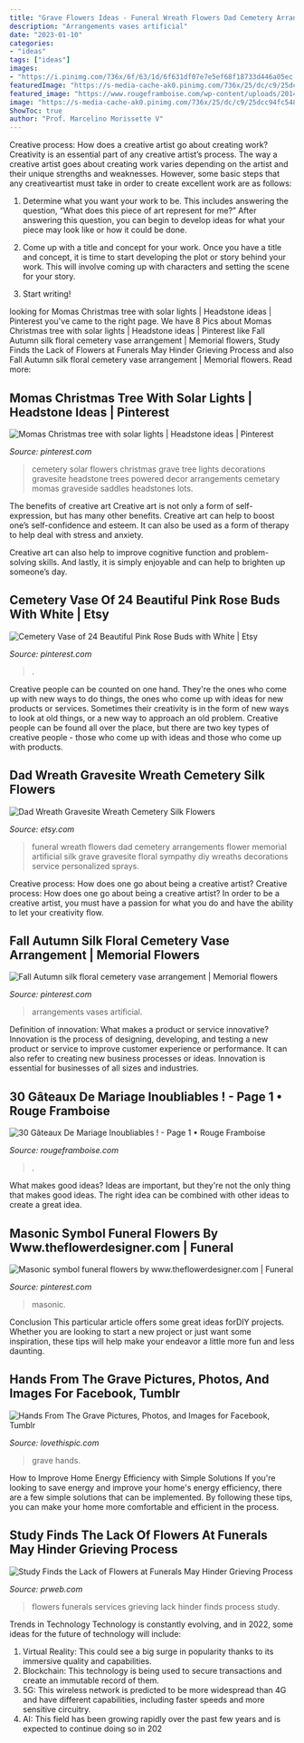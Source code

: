 ```yaml
---
title: "Grave Flowers Ideas - Funeral Wreath Flowers Dad Cemetery Arrangements Flower Memorial Artificial Silk Grave Gravesite Floral Sympathy Diy Wreaths Decorations Service Personalized Sprays"
description: "Arrangements vases artificial"
date: "2023-01-10"
categories:
- "ideas"
tags: ["ideas"]
images:
- "https://i.pinimg.com/736x/6f/63/1d/6f631df07e7e5ef68f18733d446a05ec.jpg"
featuredImage: "https://s-media-cache-ak0.pinimg.com/736x/25/dc/c9/25dcc94fc5482b3f7a2182bf3e9a113f.jpg"
featured_image: "https://www.rougeframboise.com/wp-content/uploads/2014/08/30-gateaux-de-mariage-inoubliables-24.jpg"
image: "https://s-media-cache-ak0.pinimg.com/736x/25/dc/c9/25dcc94fc5482b3f7a2182bf3e9a113f.jpg"
ShowToc: true
author: "Prof. Marcelino Morissette V"
---
```



Creative process: How does a creative artist go about creating work?
Creativity is an essential part of any creative artist’s process. The way a creative artist goes about creating work varies depending on the artist and their unique strengths and weaknesses. However, some basic steps that any creativeartist must take in order to create excellent work are as follows:
1. Determine what you want your work to be. This includes answering the question, “What does this piece of art represent for me?” After answering this question, you can begin to develop ideas for what your piece may look like or how it could be done.

2. Come up with a title and concept for your work. Once you have a title and concept, it is time to start developing the plot or story behind your work. This will involve coming up with characters and setting the scene for your story.

3. Start writing!

	

		
looking for Momas Christmas tree with solar lights | Headstone ideas | Pinterest you've came to the right page. We have 8 Pics about Momas Christmas tree with solar lights | Headstone ideas | Pinterest like Fall Autumn silk floral cemetery vase arrangement | Memorial flowers, Study Finds the Lack of Flowers at Funerals May Hinder Grieving Process and also Fall Autumn silk floral cemetery vase arrangement | Memorial flowers. Read more:
		
    
## Momas Christmas Tree With Solar Lights | Headstone Ideas | Pinterest

<img loading=lazy src="https://s-media-cache-ak0.pinimg.com/736x/25/dc/c9/25dcc94fc5482b3f7a2182bf3e9a113f.jpg" onerror="this.onerror=null;this.src='https://tse4.mm.bing.net/th?id=OIP.pmpKPYCQ5JZTWwpGHioPJQHaJ4&amp;pid=15.1';" alt="Momas Christmas tree with solar lights | Headstone ideas | Pinterest">

_Source: pinterest.com_

>cemetery solar flowers christmas grave tree lights decorations gravesite headstone trees powered decor arrangements cemetary momas graveside saddles headstones lots. 

	

The benefits of creative art
Creative art is not only a form of self-expression, but has many other benefits.
Creative art can help to boost one’s self-confidence and esteem. It can also be used as a form of therapy to help deal with stress and anxiety.

Creative art can also help to improve cognitive function and problem-solving skills. And lastly, it is simply enjoyable and can help to brighten up someone’s day.

    
## Cemetery Vase Of 24 Beautiful Pink Rose Buds With White | Etsy

<img loading=lazy src="https://i.pinimg.com/736x/27/75/f4/2775f4b794e02e94f85d2779855af5a7.jpg" onerror="this.onerror=null;this.src='https://tse1.mm.bing.net/th?id=OIP.ibv7J1iWUrjVgjBbxwGrIQHaNK&amp;pid=15.1';" alt="Cemetery Vase of 24 Beautiful Pink Rose Buds with White | Etsy">

_Source: pinterest.com_

>. 

	

Creative people can be counted on one hand. They're the ones who come up with new ways to do things, the ones who come up with ideas for new products or services. Sometimes their creativity is in the form of new ways to look at old things, or a new way to approach an old problem. Creative people can be found all over the place, but there are two key types of creative people - those who come up with ideas and those who come up with products.

    
## Dad Wreath Gravesite Wreath Cemetery Silk Flowers

<img loading=lazy src="https://img1.etsystatic.com/009/1/6481879/il_570xN.441715361_p2qz.jpg" onerror="this.onerror=null;this.src='https://tse2.mm.bing.net/th?id=OIP.dmuxo0RLq49HCyCPO2y2kQHaJ4&amp;pid=15.1';" alt="Dad Wreath Gravesite Wreath Cemetery Silk Flowers">

_Source: etsy.com_

>funeral wreath flowers dad cemetery arrangements flower memorial artificial silk grave gravesite floral sympathy diy wreaths decorations service personalized sprays. 

	

Creative process: How does one go about being a creative artist?
Creative process: How does one go about being a creative artist?
In order to be a creative artist, you must have a passion for what you do and have the ability to let your creativity flow.

    
## Fall Autumn Silk Floral Cemetery Vase Arrangement | Memorial Flowers

<img loading=lazy src="https://i.pinimg.com/736x/6f/63/1d/6f631df07e7e5ef68f18733d446a05ec.jpg" onerror="this.onerror=null;this.src='https://tse4.mm.bing.net/th?id=OIP.rQ15yZyC2w71eaAbvGv98wHaJ3&amp;pid=15.1';" alt="Fall Autumn silk floral cemetery vase arrangement | Memorial flowers">

_Source: pinterest.com_

>arrangements vases artificial. 

	

Definition of innovation: What makes a product or service innovative?
Innovation is the process of designing, developing, and testing a new product or service to improve customer experience or performance. It can also refer to creating new business processes or ideas. Innovation is essential for businesses of all sizes and industries.

    
## 30 Gâteaux De Mariage Inoubliables ! - Page 1 • Rouge Framboise

<img loading=lazy src="https://www.rougeframboise.com/wp-content/uploads/2014/08/30-gateaux-de-mariage-inoubliables-24.jpg" onerror="this.onerror=null;this.src='https://tse1.mm.bing.net/th?id=OIP.IPDhBeDIBDX3cJQj_WN9_wHaK0&amp;pid=15.1';" alt="30 Gâteaux De Mariage Inoubliables ! - Page 1 • Rouge Framboise">

_Source: rougeframboise.com_

>. 

	

What makes good ideas?
Ideas are important, but they're not the only thing that makes good ideas. The right idea can be combined with other ideas to create a great idea.

    
## Masonic Symbol Funeral Flowers By Www.theflowerdesigner.com | Funeral

<img loading=lazy src="https://i.pinimg.com/736x/19/c7/37/19c737435ef7cfbe425c98af90a306e7.jpg" onerror="this.onerror=null;this.src='https://tse1.mm.bing.net/th?id=OIP.LD1E8L1fpKEsDvFejSeV-wHaLT&amp;pid=15.1';" alt="Masonic symbol funeral flowers by www.theflowerdesigner.com | Funeral">

_Source: pinterest.com_

>masonic. 

	

Conclusion
This particular article offers some great ideas forDIY projects. Whether you are looking to start a new project or just want some inspiration, these tips will help make your endeavor a little more fun and less daunting.

    
## Hands From The Grave Pictures, Photos, And Images For Facebook, Tumblr

<img loading=lazy src="http://www.lovethispic.com/uploaded_images/199544-Hands-From-The-Grave.png" onerror="this.onerror=null;this.src='https://tse2.mm.bing.net/th?id=OIP.YoC03P3Tl4zVFruMhlSWDgHaE5&amp;pid=15.1';" alt="Hands From The Grave Pictures, Photos, and Images for Facebook, Tumblr">

_Source: lovethispic.com_

>grave hands. 

	

How to Improve Home Energy Efficiency with Simple Solutions
If you're looking to save energy and improve your home's energy efficiency, there are a few simple solutions that can be implemented. By following these tips, you can make your home more comfortable and efficient in the process.

    
## Study Finds The Lack Of Flowers At Funerals May Hinder Grieving Process

<img loading=lazy src="http://ww1.prweb.com/prfiles/2009/12/29/1587104/gI_0_GravesideCOMBINED.jpg" onerror="this.onerror=null;this.src='https://tse3.mm.bing.net/th?id=OIP.nVZzpH49WH4GIoajBySPjwHaGj&amp;pid=15.1';" alt="Study Finds the Lack of Flowers at Funerals May Hinder Grieving Process">

_Source: prweb.com_

>flowers funerals services grieving lack hinder finds process study. 

	

Trends in Technology
Technology is constantly evolving, and in 2022, some ideas for the future of technology will include: 
1. Virtual Reality: This could see a big surge in popularity thanks to its immersive quality and capabilities. 
2. Blockchain: This technology is being used to secure transactions and create an immutable record of them. 
3. 5G: This wireless network is predicted to be more widespread than 4G and have different capabilities, including faster speeds and more sensitive circuitry. 
4. AI: This field has been growing rapidly over the past few years and is expected to continue doing so in 202
